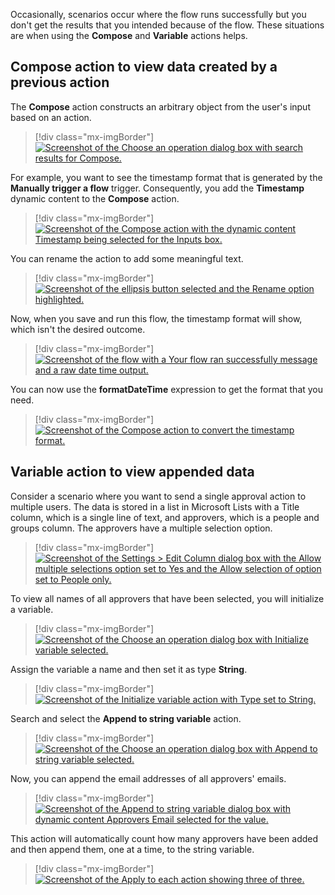 Occasionally, scenarios occur where the flow runs successfully but you don't get the results that you intended because of the flow. These situations are when using the **Compose** and **Variable** actions helps.

## Compose action to view data created by a previous action

The **Compose** action constructs an arbitrary object from the user's input based on an action.

> [!div class="mx-imgBorder"]
> [![Screenshot of the Choose an operation dialog box with search results for Compose.](../media/image-3.png)](../media/image-3.png#lightbox)

For example, you want to see the timestamp format that is generated by the **Manually trigger a flow** trigger. Consequently, you add the **Timestamp** dynamic content to the **Compose** action.

> [!div class="mx-imgBorder"]
> [![Screenshot of the Compose action with the dynamic content Timestamp being selected for the Inputs box.](../media/image-4.png)](../media/image-4.png#lightbox)

You can rename the action to add some meaningful text.

> [!div class="mx-imgBorder"]
> [![Screenshot of the ellipsis button selected and the Rename option highlighted.](../media/image-5.png)](../media/image-5.png#lightbox)

Now, when you save and run this flow, the timestamp format will show, which isn't the desired outcome.

> [!div class="mx-imgBorder"]
> [![Screenshot of the flow with a Your flow ran successfully message and a raw date time output.](../media/image-6.png)](../media/image-6.png#lightbox)

You can now use the **formatDateTime** expression to get the format that you need.

> [!div class="mx-imgBorder"]
> [![Screenshot of the Compose action to convert the timestamp format.](../media/image-7.png)](../media/image-7.png#lightbox)

## Variable action to view appended data

Consider a scenario where you want to send a single approval action to multiple users. The data is stored in a list in Microsoft Lists with a Title column, which is a single line of text, and approvers, which is a people and groups column. The approvers have a multiple selection option.

> [!div class="mx-imgBorder"]
> [![Screenshot of the Settings > Edit Column dialog box with the Allow multiple selections option set to Yes and the Allow selection of option set to People only.](../media/image-8.png)](../media/image-8.png#lightbox)

To view all names of all approvers that have been selected, you will initialize a variable.

> [!div class="mx-imgBorder"]
> [![Screenshot of the Choose an operation dialog box with Initialize variable selected.](../media/image-9.png)](../media/image-9.png#lightbox)

Assign the variable a name and then set it as type **String**.

> [!div class="mx-imgBorder"]
> [![Screenshot of the Initialize variable action with Type set to String.](../media/image-10.png)](../media/image-10.png#lightbox)

Search and select the **Append to string variable** action.

> [!div class="mx-imgBorder"]
> [![Screenshot of the Choose an operation dialog box with Append to string variable selected.](../media/image-11.png)](../media/image-11.png#lightbox)

Now, you can append the email addresses of all approvers' emails.

> [!div class="mx-imgBorder"]
> [![Screenshot of the Append to string variable dialog box with dynamic content Approvers Email selected for the value.](../media/image-12.png)](../media/image-12.png#lightbox)

This action will automatically count how many approvers have been added and then append them, one at a time, to the string variable.

> [!div class="mx-imgBorder"]
> [![Screenshot of the Apply to each action showing three of three.](../media/image-13.png)](../media/image-13.png#lightbox)
